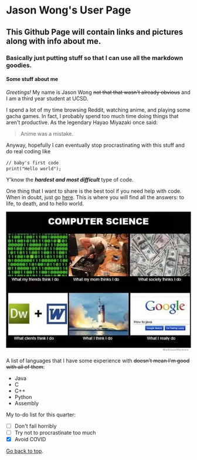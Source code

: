 # Jason Wong's User Page
## This Github Page will contain links and pictures along with info about me.
### Basically just putting stuff so that I can use all the markdown goodies.

#### **Some stuff about me**

*Greetings!* My name is Jason Wong ~~not that that wasn't already obvious~~ and I am a third year student at UCSD.

I spend a lot of my time browsing Reddit, watching anime, and playing some gacha games. In fact, I probably spend too much time
doing things that aren't productive. As the legendary Hayao Miyazaki once said:

> Anime was a mistake.

Anyway, hopefully I can eventually stop procrastinating with this stuff and do real coding like
```
// baby's first code
print("Hello world");
```
Y'know the ***hardest and most difficult*** type of code.

One thing that I want to share is the best tool if you need help with code. When in doubt, just go [here](https://www.google.com/).
This is where you will find all the answers: to life, to death, and to hello world.

![Funny CS meme haha](testimage.webp)

A list of languages that I have some experience with ~~doesn't mean I'm good with all of them~~:
- Java
- C
- C++
- Python
- Assembly

My to-do list for this quarter:
- [ ]  Don't fail horribly
- [ ]  Try not to procrastinate too much
- [X]  Avoid COVID

[Go back to top](#jason-wongs-user-page).
